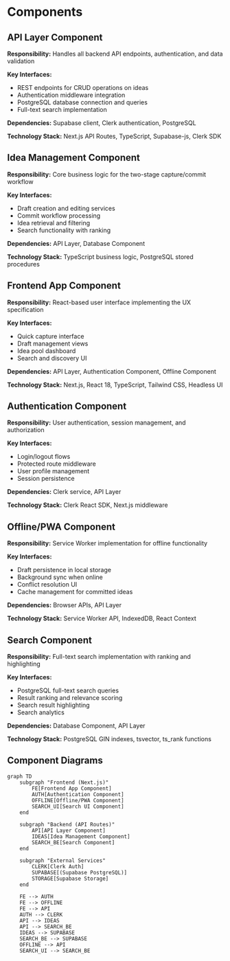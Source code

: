 # Components

## API Layer Component
**Responsibility:** Handles all backend API endpoints, authentication, and data validation

**Key Interfaces:**
- REST endpoints for CRUD operations on ideas
- Authentication middleware integration
- PostgreSQL database connection and queries
- Full-text search implementation

**Dependencies:** Supabase client, Clerk authentication, PostgreSQL

**Technology Stack:** Next.js API Routes, TypeScript, Supabase-js, Clerk SDK

## Idea Management Component
**Responsibility:** Core business logic for the two-stage capture/commit workflow

**Key Interfaces:**
- Draft creation and editing services
- Commit workflow processing
- Idea retrieval and filtering
- Search functionality with ranking

**Dependencies:** API Layer, Database Component

**Technology Stack:** TypeScript business logic, PostgreSQL stored procedures

## Frontend App Component
**Responsibility:** React-based user interface implementing the UX specification

**Key Interfaces:**
- Quick capture interface
- Draft management views
- Idea pool dashboard
- Search and discovery UI

**Dependencies:** API Layer, Authentication Component, Offline Component

**Technology Stack:** Next.js, React 18, TypeScript, Tailwind CSS, Headless UI

## Authentication Component
**Responsibility:** User authentication, session management, and authorization

**Key Interfaces:**
- Login/logout flows
- Protected route middleware
- User profile management
- Session persistence

**Dependencies:** Clerk service, API Layer

**Technology Stack:** Clerk React SDK, Next.js middleware

## Offline/PWA Component
**Responsibility:** Service Worker implementation for offline functionality

**Key Interfaces:**
- Draft persistence in local storage
- Background sync when online
- Conflict resolution UI
- Cache management for committed ideas

**Dependencies:** Browser APIs, API Layer

**Technology Stack:** Service Worker API, IndexedDB, React Context

## Search Component
**Responsibility:** Full-text search implementation with ranking and highlighting

**Key Interfaces:**
- PostgreSQL full-text search queries
- Result ranking and relevance scoring
- Search result highlighting
- Search analytics

**Dependencies:** Database Component, API Layer

**Technology Stack:** PostgreSQL GIN indexes, tsvector, ts_rank functions

## Component Diagrams
```mermaid
graph TD
    subgraph "Frontend (Next.js)"
        FE[Frontend App Component]
        AUTH[Authentication Component]
        OFFLINE[Offline/PWA Component]
        SEARCH_UI[Search UI Component]
    end

    subgraph "Backend (API Routes)"
        API[API Layer Component]
        IDEAS[Idea Management Component]
        SEARCH_BE[Search Component]
    end

    subgraph "External Services"
        CLERK[Clerk Auth]
        SUPABASE[(Supabase PostgreSQL)]
        STORAGE[Supabase Storage]
    end

    FE --> AUTH
    FE --> OFFLINE
    FE --> API
    AUTH --> CLERK
    API --> IDEAS
    API --> SEARCH_BE
    IDEAS --> SUPABASE
    SEARCH_BE --> SUPABASE
    OFFLINE --> API
    SEARCH_UI --> SEARCH_BE
```
